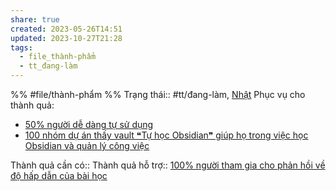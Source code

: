 ```yaml
---
share: true
created: 2023-05-26T14:51
updated: 2023-10-27T21:28
tags:
  - file_thành-phẩm
  - tt_đang-làm
---
```


%%
#file/thành-phẩm
%%
Trạng thái:: #tt/đang-làm, [Nhật](Nh%E1%BA%ADt.md)
Phục vụ cho thành quả:
- [50% người dễ dàng tự sử dụng](../../2%20Th%C3%A0nh%20qu%E1%BA%A3%20mong%20mu%E1%BB%91n/Ng%C6%B0%E1%BB%9Di%20d%C3%B9ng%20m%E1%BB%9F%20vault%20h%C6%B0%E1%BB%9Bng%20d%E1%BA%ABn%20Obsidian/50%25%20ng%C6%B0%E1%BB%9Di%20d%E1%BB%85%20d%C3%A0ng%20t%E1%BB%B1%20s%E1%BB%AD%20d%E1%BB%A5ng.md)
- [100 nhóm dự án thấy vault ❝Tự học Obsidian❞ giúp họ trong việc học Obsidian và quản lý công việc](../../2%20Th%C3%A0nh%20qu%E1%BA%A3%20mong%20mu%E1%BB%91n/Ng%C6%B0%E1%BB%9Di%20d%C3%B9ng%20m%E1%BB%9F%20vault%20h%C6%B0%E1%BB%9Bng%20d%E1%BA%ABn%20Obsidian/100%20nh%C3%B3m%20d%E1%BB%B1%20%C3%A1n%20th%E1%BA%A5y%20vault%20%E2%9D%9DT%E1%BB%B1%20h%E1%BB%8Dc%20Obsidian%E2%9D%9E%20gi%C3%BAp%20h%E1%BB%8D%20trong%20vi%E1%BB%87c%20h%E1%BB%8Dc%20Obsidian%20v%C3%A0%20qu%E1%BA%A3n%20l%C3%BD%20c%C3%B4ng%20vi%E1%BB%87c.md)


Thành quả cần có::
Thành quả hỗ trợ:: [100% người tham gia cho phản hồi về độ hấp dẫn của bài học](../../2%20Th%C3%A0nh%20qu%E1%BA%A3%20mong%20mu%E1%BB%91n/Ng%C6%B0%E1%BB%9Di%20d%C3%B9ng%20%C4%91%C3%B3ng%20g%C3%B3p%20cho%20d%E1%BB%B1%20%C3%A1n/100%25%20ng%C6%B0%E1%BB%9Di%20tham%20gia%20cho%20ph%E1%BA%A3n%20h%E1%BB%93i%20v%E1%BB%81%20%C4%91%E1%BB%99%20h%E1%BA%A5p%20d%E1%BA%ABn%20c%E1%BB%A7a%20b%C3%A0i%20h%E1%BB%8Dc.md)

